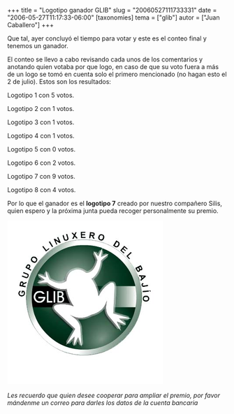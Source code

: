 +++
title = "Logotipo ganador GLIB"
slug = "20060527111733331"
date = "2006-05-27T11:17:33-06:00"
[taxonomies]
tema = ["glib"]
autor = ["Juan Caballero"]
+++

Que tal, ayer concluyó el tiempo para votar y este es el conteo final y
tenemos un ganador.

<!-- more -->
El conteo se llevo a cabo revisando cada unos de los comentarios y
anotando quien votaba por que logo, en caso de que su voto fuera a más
de un logo se tomó en cuenta solo el primero mencionado (no hagan esto
el 2 de julio). Estos son los resultados:

Logotipo 1 con 5 votos.

Logotipo 2 con 1 votos.

Logotipo 3 con 1 votos.

Logotipo 4 con 1 votos.

Logotipo 5 con 0 votos.

Logotipo 6 con 2 votos.

Logotipo 7 con 9 votos.

Logotipo 8 con 4 votos.

Por lo que el ganador es el **logotipo 7** creado por nuestro compañero
Silis, quien espero y la próxima junta pueda recoger personalmente su
premio.

![Logotipo ganador](/static/images/20060527111733331_1_original.jpg)

*Les recuerdo que quien desee cooperar para ampliar el premio, por favor
mándenme un correo para darles los datos de la cuenta bancaria*

